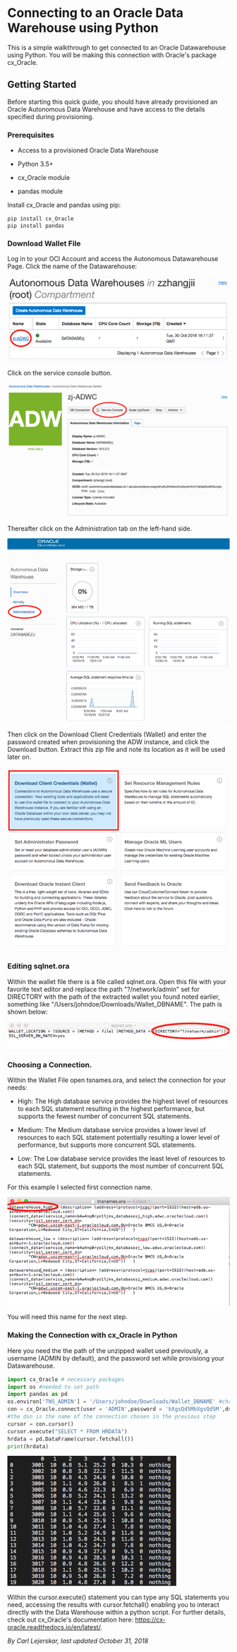 # Connecting to an Oracle Data Warehouse using Python
This is a simple walkthrough to get connected to an Oracle Datawarehouse using Python. You will be making this connection with Oracle's package cx_Oracle.

## Getting Started
Before starting this quick guide, you should have already provisioned an Oracle Autonomous Data Warehouse and have access to the details specified during provisioning.

### Prerequisites

* Access to a provisioned Oracle Data Warehouse

* Python 3.5+

* cx_Oracle module

* pandas module

Install cx_Oracle and pandas using pip:

```
pip install cx_Oracle
pip install pandas
```

### Download Wallet File 

Log in to your OCI Account and access the Autonomous Datawarehouse Page. Click the name of the Datawarehouse:

![image](ADW1.png)

Click on the service console button.

![image](ADW2.png)

Thereafter click on the Administration tab on the left-hand side.

![image](ADW3.png)

Then click on the Download Client Credentials (Wallet) and enter the password created when provisioning the ADW instance, and click the Download button. Extract this zip file and note its location as it will be used later on. 

![image](ADW4.png)

### Editing sqlnet.ora

Within the wallet file there is a file called sqlnet.ora. Open this file with your favorite text editor and replace the path "?/network/admin" set for DIRECTORY with the path of the extracted wallet you found noted earlier, something like "/Users/johndoe/Downloads/Wallet_DBNAME". The path is shown below:

![image](ADW5.png)

### Choosing a Connection.

Within the Wallet File open tsnames.ora, and select the connection for your needs:

* High: The High database service provides the highest level of resources to each SQL statement resulting in the highest performance, but supports the fewest number of concurrent SQL statements.

* Medium: The Medium database service provides a lower level of resources to each SQL statement potentially resulting a lower level of performance, but supports more concurrent SQL statements.

* Low: The Low database service provides the least level of resources to each SQL statement, but supports the most number of concurrent SQL statements.

For this example I selected first connection name.

![image](ADW6.png)

You will need this name for the next step. 

### Making the Connection with cx_Oracle in Python

Here you need the the path of the unzipped wallet used previously, a username (ADMIN by default), and the password set while provisiong your Datawarehouse.

```python
import cx_Oracle # necessary packages
import os #needed to set path
import pandas as pd
os.environ['TNS_ADMIN'] = '/Users/johndoe/Downloads/Wallet_DBNAME' #change this to the path of your wallet file
con = cx_Oracle.connect(user = 'ADMIN',password = 'bXgsQd5MbXgsQd5M',dsn = 'datawarehouse_high')#Enter your log-in creditions (ADMIN is the user created by default, the password is the one specified while provisioning)
#the dsn is the name of the connection chosen in the previous step
cursor = con.cursor()
cursor.execute("SELECT * FROM HRDATA")
hrdata = pd.DataFrame(cursor.fetchall())
print(hrdata)
```

![image](ADW7.png)

Within the cursor.execute() statement you can type any SQL statements you need, accessing the results with cursor.fetchall() enabling you to interact directly with the Data Warehouse within a python script. For further details, check out cx_Oracle's documentation here: https://cx-oracle.readthedocs.io/en/latest/.

*By Carl Lejerskar, last updated October 31, 2018*


